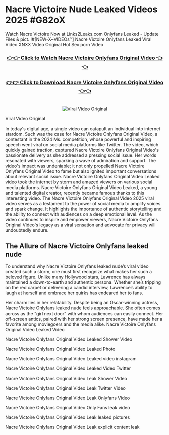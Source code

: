 # Nacre Victoire Nude Leaked Videos 2025 #G82oX

Watch Nacre Victoire Now at Links2Leaks.com Onlyfans Leaked - Update Files & pict. !#[NEW-X~VIDEOs™] Nacre Victoire Onlyfans Leaked Viral Video XNXX Video Original Hot Sex porn Video
<br>
<div align="center">
<h3><a href="https://links2leaks.com/nacrevictoire" rel="nofollow">👉👉 Click to Watch Nacre Victoire Onlyfans Original Video 👈👈</a></h3>
<h3><a href="https://links2leaks.com/nacrevictoire" rel="nofollow">👉👉 Click to Download Nacre Victoire Onlyfans Original Video 👈👈</a></h3>
<br>
<a href="https://links2leaks.com/nacrevictoire" rel="nofollow"><img src="https://i.ibb.co/Gkj2r4b/banner.png" alt="Viral Video Original" style="max-width: 100%; display: inline-block;" data-target="animated-image.originalImage"></a>
</div>

Viral Video Original

In today's digital age, a single video can catapult an individual into internet stardom. Such was the case for Nacre Victoire Onlyfans Original Video, a contestant in the 2024 Ms. competition, whose powerful and inspiring speech went viral on social media platforms like Twitter.
The video, which quickly gained traction, captured Nacre Victoire Onlyfans Original Video's passionate delivery as she addressed a pressing social issue. Her words resonated with viewers, sparking a wave of admiration and support. The video's impact was undeniable; it not only propelled Nacre Victoire Onlyfans Original Video to fame but also ignited important conversations about relevant social issue.
Nacre Victoire Onlyfans Original Video Leaked video took the internet by storm and amazed viewers on various social media platforms. Nacre Victoire Onlyfans Original Video Leaked, a young and talented digital creator, recently became famous thanks to this interesting video.
The Nacre Victoire Onlyfans Original Video 2025 viral video serves as a testament to the power of social media to amplify voices and spark change. It highlights the importance of authentic storytelling and the ability to connect with audiences on a deep emotional level. As the video continues to inspire and empower viewers, Nacre Victoire Onlyfans Original Video's legacy as a viral sensation and advocate for privacy will undoubtedly endure.

<h2>The Allure of Nacre Victoire Onlyfans leaked nude</h2>


To understand why Nacre Victoire Onlyfans leaked nude’s viral video created such a storm, one must first recognize what makes her such a beloved figure. Unlike many Hollywood stars, Lawrence has always maintained a down-to-earth and authentic persona. Whether she’s tripping on the red carpet or delivering a candid interview, Lawrence’s ability to laugh at herself and embrace her quirks has endeared her to fans.

Her charm lies in her relatability. Despite being an Oscar-winning actress, Nacre Victoire Onlyfans leaked nude feels approachable. She often comes across as the "girl next door" with whom audiences can easily connect. Her off-screen antics, paired with her strong screen presence, have made her a favorite among moviegoers and the media alike.
Nacre Victoire Onlyfans Original Video Leaked Video

Nacre Victoire Onlyfans Original Video Leaked Shower Video

Nacre Victoire Onlyfans Original Video Leaked Photo

Nacre Victoire Onlyfans Original Video Leaked video instagram

Nacre Victoire Onlyfans Original Video Leaked Video Twitter

Nacre Victoire Onlyfans Original Video Leak Shower Video

Nacre Victoire Onlyfans Original Video Leak Twitter Video

Nacre Victoire Onlyfans Original Video Leak Onlyfans Video

Nacre Victoire Onlyfans Original Video Only Fans leak video

Nacre Victoire Onlyfans Original Video Leak leaked pictures

Nacre Victoire Onlyfans Original Video Leak explicit content leak